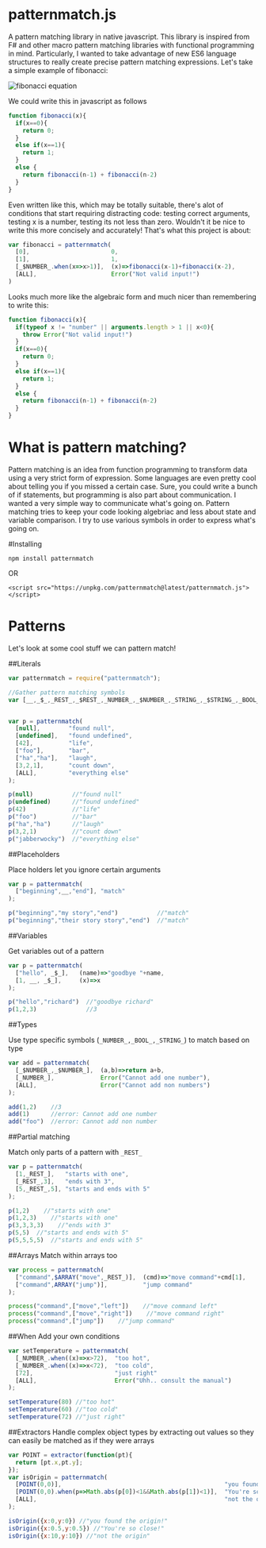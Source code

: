 # patternmatch.js
A pattern matching library in native javascript. This library is inspired from F# and other macro pattern matching libraries with functional programming in mind.  Particularly, I wanted to take advantage of new ES6 language structures to really create precise pattern matching expressions. Let's take a simple example of fibonacci:

![fibonacci equation](http://www.rapidtables.com/math/number/fibonacci/Fibonacci%20sequence.GIF)

We could write this in javascript as follows

```javascript 
function fibonacci(x){
  if(x==0){
    return 0;
  }
  else if(x==1){
    return 1;
  }
  else {
    return fibonacci(n-1) + fibonacci(n-2)
  }
}
```

Even written like this, which may be totally suitable, there's alot of conditions that start requiring distracting code: testing correct arguments, testing x is a number, testing its not less than zero. Wouldn't it be nice to write this more concisely and accurately! That's what this project is about:

```javascript 
var fibonacci = patternmatch(
  [0],                       0,
  [1],                       1,
  [_$NUMBER_.when(x=>x>1)],  (x)=>fibonacci(x-1)+fibonacci(x-2),
  [ALL],                     Error("Not valid input!")
)
```

Looks much more like the algebraic form and much nicer than remembering to write this:

```javascript 
function fibonacci(x){
  if(typeof x != "number" || arguments.length > 1 || x<0){
    throw Error("Not valid input!")
  }
  if(x==0){
    return 0;
  }
  else if(x==1){
    return 1;
  }
  else {
    return fibonacci(n-1) + fibonacci(n-2)
  }
}
```

# What is pattern matching?

Pattern matching is an idea from function programming to transform data using a very strict form of expression. Some languages are even pretty cool about telling you if you missed a certain case.  Sure, you could write a bunch of if statements, but programming is also part about communication. I wanted a very simple way to communicate what's going on.  Pattern matching tries to keep your code looking algebriac and less about state and variable comparison. I try to use various symbols in order to express what's going on.

#Installing
```
npm install patternmatch
```
OR
```
<script src="https://unpkg.com/patternmatch@latest/patternmatch.js"></script>
```

# Patterns

Let's look at some cool stuff we can pattern match!

##Literals
```javascript
var patternmatch = require("patternmatch");

//Gather pattern matching symbols
var [__,_$_,_REST_,_$REST_,_NUMBER_,_$NUMBER_,_STRING_,_$STRING_,_BOOL_,_$BOOL_,ARRAY,$ARRAY,extractor,ALL] = [patternmatch.__,patternmatch._$_,patternmatch._REST_,patternmatch._$REST_,patternmatch._NUMBER_,patternmatch._$NUMBER_,patternmatch._STRING_,patternmatch._$STRING_,patternmatch._BOOL_,patternmatch._$BOOL_,patternmatch.ARRAY,patternmatch.$ARRAY,patternmatch.extractor,patternmatch.ALL]


var p = patternmatch(
  [null],        "found null",
  [undefined],   "found undefined",
  [42],          "life",
  ["foo"],       "bar",
  ["ha","ha"],   "laugh",
  [3,2,1],       "count down",
  [ALL],         "everything else"
);

p(null)           //"found null"
p(undefined)      //"found undefined"
p(42)             //"life"
p("foo")          //"bar"
p("ha","ha")      //"laugh"
p(3,2,1)          //"count down"
p("jabberwocky")  //"everything else"
```

##Placeholders

Place holders let you ignore certain arguments

```javascript
var p = patternmatch(
  ["beginning",__,"end"], "match"
);

p("beginning","my story","end")           //"match"
p("beginning","their story story","end")  //"match"
```
##Variables

Get variables out of a pattern

```javascript
var p = patternmatch(
  ["hello", _$_],   (name)=>"goodbye "+name,
  [1, __, _$_],     (x)=>x
);

p("hello","richard")  //"goodbye richard"
p(1,2,3)              //3
```

##Types

Use type specific symbols (```_NUMBER_,_BOOL_,_STRING_```) to match based on type

```javascript
var add = patternmatch(
  [_$NUMBER_,_$NUMBER_],  (a,b)=>return a+b,
  [_NUMBER_],             Error("Cannot add one number"),
  [ALL],                  Error("Cannot add non numbers")
);

add(1,2)    //3
add(1)      //error: Cannot add one number
add("foo")  //error: Cannot add non number
```
##Partial matching

Match only parts of a pattern with ```_REST_```

```javascript
var p = patternmatch(
  [1,_REST_],   "starts with one",
  [_REST_,3],   "ends with 3",
  [5,_REST_,5], "starts and ends with 5"
);

p(1,2)    //"starts with one"
p(1,2,3)    //"starts with one"
p(3,3,3,3)    //"ends with 3"
p(5,5)  //"starts and ends with 5"
p(5,5,5,5)  //"starts and ends with 5"
```

##Arrays
Match within arrays too

```javascript
var process = patternmatch(
  ["command",$ARRAY("move",_REST_)],  (cmd)=>"move command"+cmd[1],
  ["command",ARRAY("jump")],          "jump command"
);

process("command",["move","left"])    //"move command left"
process("command",["move","right"])    //"move command right"
process("command",["jump"])    //"jump command"
```

##When
Add your own conditions

```javascript
var setTemperature = patternmatch(
  [_NUMBER_.when((x)=>x>72),  "too hot",
  [_NUMBER_.when((x)=>x<72),  "too cold",
  [72],                       "just right"
  [ALL],                      Error("Uhh.. consult the manual")
);

setTemperature(80) //"too hot"
setTemperature(60) //"too cold"
setTemperature(72) //"just right"
```

##Extractors
Handle complex object types by extracting out values so they can easily be matched as if they were arrays

```javascript
var POINT = extractor(function(pt){
  return [pt.x,pt.y];
});
var isOrigin = patternmatch(
  [POINT(0,0)],                                              "you found the origin!",
  [POINT(0,0).when(p=>Math.abs(p[0])<1&&Math.abs(p[1])<1)],  "You're so close!",
  [ALL],                                                     "not the origin"
);

isOrigin({x:0,y:0}) //"you found the origin!"
isOrigin({x:0.5,y:0.5}) //"You're so close!"
isOrigin({x:10,y:10}) //"not the origin"
```
